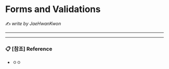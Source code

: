 # Forms and Validations

:writing_hand: *write by JaeHwanKwon*

---------



-----------

### :clipboard: [참조] Reference

- ㅇㅇ

